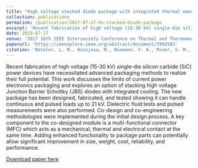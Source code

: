 ```yaml
---
title: "High voltage stacked diode package with integrated thermal management"
collection: publications
permalink: /publication/2017-07-27-hv-stacked-diode-package
excerpt: 'Recent fabrication of high voltage (15-30 kV) single-die silicon carbide (SiC) power devices have necessitated advanced packaging methods to realize their full potential. This work discusses the limits of current power electronics packaging and explores an option of stacking high voltage Junction Barrier Schottky (JBS) diodes with integrated cooling. The new package has been designed, fabricated, and tested showing it can handle continuous and pulsed loads up to 21 kV. Dielectric fluid tests and pulsed measurements were also performed. Co-design and co-engineering methodologies were implemented during the initial design process. A key component to the co-designed module is a multi-functional connector (MFC) which acts as a mechanical, thermal and electrical contact at the same time. Adding enhanced functionality to package parts can potentially allow significant improvement in size, weight, cost, reliability, and performance.'
date: 2019-07-27
venue: '2017 16th IEEE Intersociety Conference on Thermal and Thermomechanical Phenomena in Electronic Systems (ITherm)'
paperurl: 'https://ieeexplore.ieee.org/abstract/document/7992583'
citation: 'Boteler, L. M., Hinojosa, M., Niemann, V. A., Miner, S. M., & Gonzalez-Nino, D. (2017). High voltage stacked diode package with integrated thermal management. 2017 16th IEEE Intersociety Conference on Thermal and Thermomechanical Phenomena in Electronic Systems (ITherm). doi:10.1109/itherm.2017.7992583 '
---
```

Recent fabrication of high voltage (15-30 kV) single-die silicon carbide (SiC) power devices have necessitated advanced packaging methods to realize their full potential. This work discusses the limits of current power electronics packaging and explores an option of stacking high voltage Junction Barrier Schottky (JBS) diodes with integrated cooling. The new package has been designed, fabricated, and tested showing it can handle continuous and pulsed loads up to 21 kV. Dielectric fluid tests and pulsed measurements were also performed. Co-design and co-engineering methodologies were implemented during the initial design process. A key component to the co-designed module is a multi-functional connector (MFC) which acts as a mechanical, thermal and electrical contact at the same time. Adding enhanced functionality to package parts can potentially allow significant improvement in size, weight, cost, reliability, and performance.

[Download paper here](https://github.com/valerieniemann/valerieniemann.github.io/raw/master/files/hv-stacked-diode-package.pdf)

